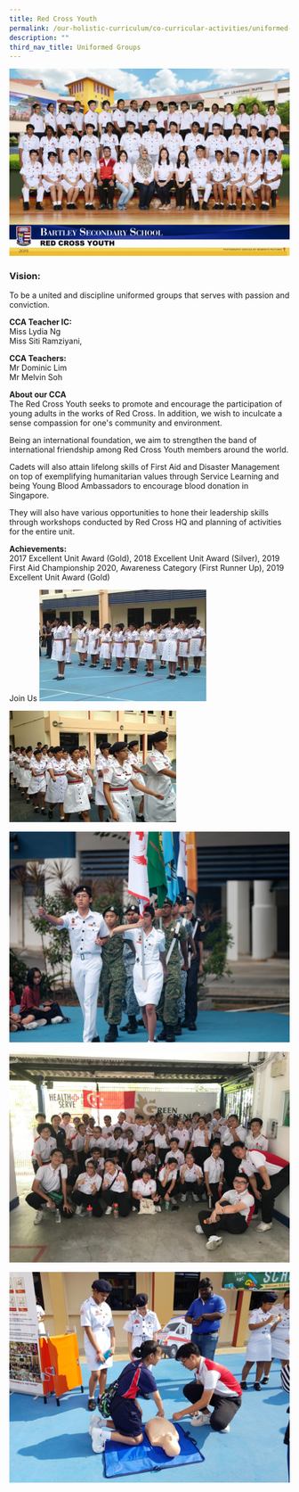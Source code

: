 ```yaml
---
title: Red Cross Youth
permalink: /our-holistic-curriculum/co-curricular-activities/uniformed-groups/red-cross-youth
description: ""
third_nav_title: Uniformed Groups
---
```

![](/images/Red-Cross-Youth-Formal.jpg)

### Vision:
To be a united and discipline uniformed groups that serves with passion and conviction.

**CCA Teacher IC:** <br>
Miss Lydia Ng <br>
Miss Siti Ramziyani, 

**CCA Teachers:** <br>
Mr Dominic Lim <br>
Mr Melvin Soh

**About our CCA** <br>
The Red Cross Youth seeks to promote and encourage the participation of young adults in the works of Red Cross. In addition, we wish to inculcate a sense compassion for one's community and environment.

Being an international foundation, we aim to strengthen the band of international friendship among Red Cross Youth members around the world.

Cadets will also attain lifelong skills of First Aid and Disaster Management on top of exemplifying humanitarian values through Service Learning and being Young Blood Ambassadors to encourage blood donation in Singapore.

They will also have various opportunities to hone their leadership skills through workshops conducted by Red Cross HQ and planning of activities for the entire unit.


**Achievements:** <br>
2017 Excellent Unit Award (Gold), 2018 Excellent Unit Award (Silver), 2019 First Aid Championship 2020, Awareness Category (First Runner Up), 2019 Excellent Unit Award (Gold)

Join Us
![](/images/RC10.jpg)

![](/images/RC11.jpg)

![](/images/RCY%201.jpeg)

![](/images/RCY%202.jpeg)

![](/images/RCY%203.jpg)

